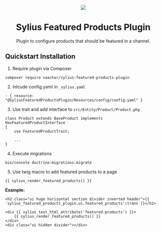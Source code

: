 <p align="center">
    <a href="https://sylius.com" target="_blank">
        <img src="https://demo.sylius.com/assets/shop/img/logo.png" />
    </a>
</p>

<h1 align="center">Sylius Featured Products Plugin</h1>

<p align="center">Plugin to configure products that should be featured in a channel.</p>

## Quickstart Installation

1. Require plugin via Composer
```
composer require vaachar/sylius-featured-products-plugin
```
2. Inlcude config.yaml in `_sylius.yaml`
```
- { resource: "@SyliusFeaturedProductsPlugin/Resources/config/config.yaml" }
```

3. Use trait and add interface to `src/Entity/Product/Product.php`
```
class Product extends BaseProduct implements HasFeaturedProductInterface
{
    use FeaturedProductTrait;

    ...
}
```

4. Execute migrations
```
bin/console doctrine:migrations:migrate
```

5. Use twig macro to add featured products to a page
```
{{ sylius_render_featured_products() }}
```

**Example:**
```
<h2 class="ui huge horizontal section divider inverted header">{{ 'sylius_featured_products_plugin.ui.featured_products'|trans }}</h2>

<div {{ sylius_test_html_attribute('featured-products') }}>
    {{ sylius_render_featured_products() }}
</div>
<div class="ui hidden divider"></div>
```
